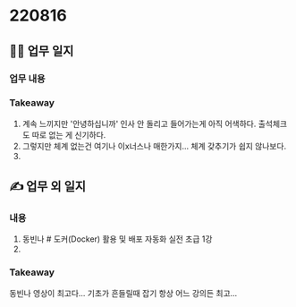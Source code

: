 # 220816 
## 👩‍💻 업무 일지
### 업무 내용


### Takeaway
1. 계속 느끼지만 '안녕하십니까' 인사 안 돌리고 들어가는게 아직 어색하다. 출석체크도 따로 없는 게 신기하다.
2. 그렇지만 체계 없는건 여기나 이x너스나 매한가지... 체계 갖추기가 쉽지 않나보다.
3. 

## ✍ 업무 외 일지
### 내용
1. 동빈나 # 도커(Docker) 활용 및 배포 자동화 실전 초급 1강
2. 
### Takeaway
동빈나 영상이 최고다...
기초가 흔들릴때 잡기 항상 어느 강의든 최고...
<!--stackedit_data:
eyJoaXN0b3J5IjpbLTE1NTUxMzc1MzgsLTE2NDgzNDYxNDksLT
EyOTE4MzUzNjAsLTIwODg3NDY2MTJdfQ==
-->